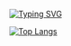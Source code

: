[![Typing SVG](https://readme-typing-svg.herokuapp.com?color=%2336BCF7&lines=Hi+,+my+name+is+Max)](https://git.io/typing-svg)

[![Top Langs](https://github-readme-stats.vercel.app/api/top-langs/?username=Ordinary76)](https://github.com/anuraghazra/github-readme-stats)

